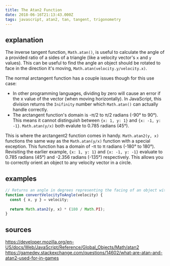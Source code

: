 ```yaml
---
title: The Atan2 Function
date: 2018-06-16T21:13:43.000Z
tags: javascript, atan2, tan, tangent, trigonometry
---
```


## explanation
The inverse tangent function, `Math.atan()`, is useful to calculate the angle of a provided ratio of a sides of a triangle (like a velocity vector's `x` and `y` values). This can be useful to find the angle an object should be rotated to face in the direction it's moving, `Math.atan(velocity.y/velocity.x)`. 

The normal arctangent function has a couple issues though for this use case:
  - In other programming languages, dividing by zero will cause an error if the x value of the vector (when moving horizontally). In JavaScript, this division returns the `Inifinity` number which `Math.atan()` can actually handle correctly.
  - The arctangent function's domain is -π/2 to π/2 radians (-90° to 90°). This means it cannot distinguish between `{x: 1, y: 1}` and `{x: -1, y: -1}`. `Math.atan(y/x)` both evalute to 0.785 radians (45°).

This is where the arctangent2 function comes in handy. `Math.atan2(y, x)` functions the same way as the `Math.atan(y/x)` function with a special exception. This function has a domain of -π to π radians (-180° to 180°). Revisiting the earlier example, `{x: 1, y: 1}` and `{x: -1, y: -1}` evaluate to 0.785 radians (45°) and -2.356 radians (-135°) respectively. This allows you to correctly orient an object to any velocity vector in a circle.

## examples
```javascript
// Returns an angle in degrees representing the facing of an object with the given velocity
function convertVelocityToAngle(velocity) {
  const { x, y } = velocity;
 
  return Math.atan2(y, x) * (180 / Math.PI);
}

```

## sources
https://developer.mozilla.org/en-US/docs/Web/JavaScript/Reference/Global_Objects/Math/atan2
https://gamedev.stackexchange.com/questions/14602/what-are-atan-and-atan2-used-for-in-games
